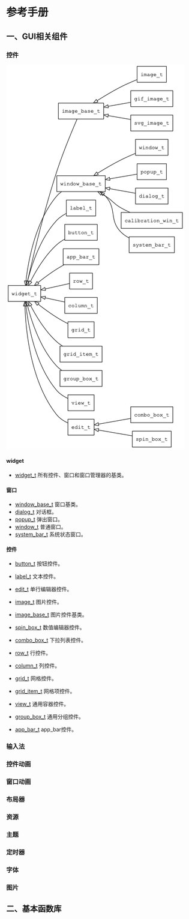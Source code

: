# 参考手册

## 一、GUI相关组件

### 控件

![widget\_overview](images/widget_overview.png)

#### widget

* [widget\_t](manual/widget_t.md) 所有控件、窗口和窗口管理器的基类。

#### 窗口
* [window\_base\_t](manual/window_base_t.md) 窗口基类。
* [dialog\_t](manual/dialog_t.md) 对话框。
* [popup\_t](manual/popup_t.md) 弹出窗口。
* [window\_t](manual/window_t.md) 普通窗口。
* [system\_bar\_t](manual/window_t.md) 系统状态窗口。

#### 控件

* [button\_t](manual/button_t.md) 按钮控件。
* [label\_t](manual/label_t.md) 文本控件。
* [edit\_t](manual/edit_t.md) 单行编辑器控件。
* [image\_t](manual/image_t.md) 图片控件。
* [image\_base\_t](manual/image_base_t.md) 图片控件基类。
* [spin\_box\_t](manual/spin_box_t.md) 数值编辑器控件。
* [combo\_box\_t](manual/combo_box_t.md) 下拉列表控件。

* [row\_t](manual/row_t.md) 行控件。
* [column\_t](manual/column_t.md) 列控件。
* [grid\_t](manual/grid_t.md) 网格控件。
* [grid\_item\_t](manual/grid_item_t.md) 网格项控件。
* [view\_t](manual/view_t.md) 通用容器控件。
* [group\_box\_t](manual/group_box_t.md) 通用分组控件。
* [app\_bar\_t](manual/app_bar_t.md) app\_bar控件。

### 输入法

### 控件动画

### 窗口动画

### 布局器

### 资源

### 主题

### 定时器

### 字体

### 图片

## 二、基本函数库

